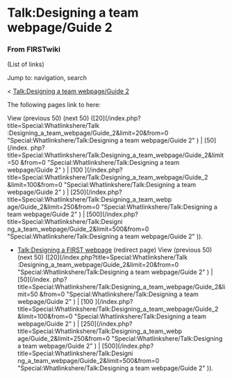 # Talk:Designing a team webpage/Guide 2

### From FIRSTwiki

(List of links)

Jump to: navigation, search

&lt; [Talk:Designing a team webpage/Guide
2](/index.php?title=Talk:Designing_a_team_webpage/Guide_2&redirect=no
"Talk:Designing a team webpage/Guide 2" )  

The following pages link to here:

View (previous 50) (next 50) ([20](/index.php?title=Special:Whatlinkshere/Talk
:Designing_a_team_webpage/Guide_2&limit=20&from=0
"Special:Whatlinkshere/Talk:Designing a team webpage/Guide 2" ) | [50](/index.
php?title=Special:Whatlinkshere/Talk:Designing_a_team_webpage/Guide_2&limit=50
&from=0 "Special:Whatlinkshere/Talk:Designing a team webpage/Guide 2" ) | [100
](/index.php?title=Special:Whatlinkshere/Talk:Designing_a_team_webpage/Guide_2
&limit=100&from=0 "Special:Whatlinkshere/Talk:Designing a team webpage/Guide
2" ) | [250](/index.php?title=Special:Whatlinkshere/Talk:Designing_a_team_webp
age/Guide_2&limit=250&from=0 "Special:Whatlinkshere/Talk:Designing a team
webpage/Guide 2" ) | [500](/index.php?title=Special:Whatlinkshere/Talk:Designi
ng_a_team_webpage/Guide_2&limit=500&from=0
"Special:Whatlinkshere/Talk:Designing a team webpage/Guide 2" )).

  * [Talk:Designing a FIRST webpage](/index.php?title=Talk:Designing_a_FIRST_webpage&redirect=no "Talk:Designing a FIRST webpage" ) (redirect page) 
View (previous 50) (next 50) ([20](/index.php?title=Special:Whatlinkshere/Talk
:Designing_a_team_webpage/Guide_2&limit=20&from=0
"Special:Whatlinkshere/Talk:Designing a team webpage/Guide 2" ) | [50](/index.
php?title=Special:Whatlinkshere/Talk:Designing_a_team_webpage/Guide_2&limit=50
&from=0 "Special:Whatlinkshere/Talk:Designing a team webpage/Guide 2" ) | [100
](/index.php?title=Special:Whatlinkshere/Talk:Designing_a_team_webpage/Guide_2
&limit=100&from=0 "Special:Whatlinkshere/Talk:Designing a team webpage/Guide
2" ) | [250](/index.php?title=Special:Whatlinkshere/Talk:Designing_a_team_webp
age/Guide_2&limit=250&from=0 "Special:Whatlinkshere/Talk:Designing a team
webpage/Guide 2" ) | [500](/index.php?title=Special:Whatlinkshere/Talk:Designi
ng_a_team_webpage/Guide_2&limit=500&from=0
"Special:Whatlinkshere/Talk:Designing a team webpage/Guide 2" )).

